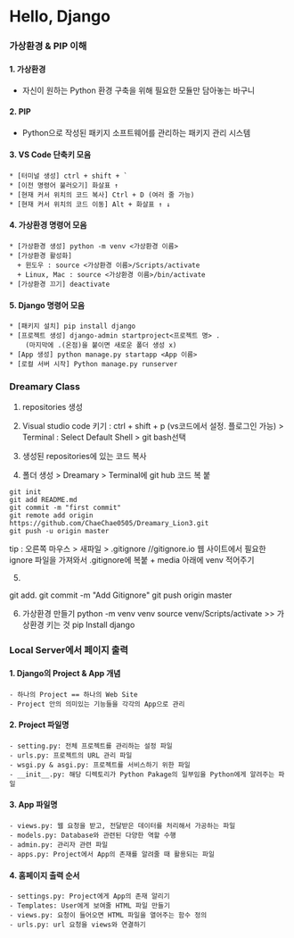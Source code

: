 # Hello, Django
### 가상환경 & PIP 이해
#### 1. 가상환경
  * 자신이 원하는 Python 환경 구축을 위해 필요한 모듈만 담아놓는 바구니
#### 2. PIP
  * Python으로 작성된 패키지 소프트웨어를 관리하는 패키지 관리 시스템
#### 3. VS Code 단축키 모음
    * [터미널 생성] ctrl + shift + `
    * [이전 명령어 불러오기] 화살표 ↑
    * [현재 커서 위치의 코드 복사] Ctrl + D (여러 줄 가능)
    * [현재 커서 위치의 코드 이동] Alt + 화살표 ↑ ↓
#### 4. 가상환경 명령어 모음
    * [가상환경 생성] python -m venv <가상환경 이름>
    * [가상환경 활성화]
      + 윈도우 : source <가상환경 이름>/Scripts/activate
      + Linux, Mac : source <가상환경 이름>/bin/activate
    * [가상환경 끄기] deactivate

#### 5. Django 명령어 모음
    * [패키지 설치] pip install django
    * [프로젝트 생성] django-admin startproject<프로젝트 명> .
        (마지막에 .(온점)을 붙이면 새로운 폴더 생성 x)
    * [App 생성] python manage.py startapp <App 이름>
    * [로컬 서버 시작] Python manage.py runserver

### Dreamary Class
1. repositories 생성
2. Visual studio code 키기 : ctrl + shift + p (vs코드에서 설정. 플로그인 가능) > Terminal : Select Default Shell > git bash선택
3. 생성된 repositories에 있는 코드 복사

4. 폴더 생성 > Dreamary > Terminal에 git hub 코드 복 붙
```
git init
git add README.md
git commit -m "first commit"
git remote add origin https://github.com/ChaeChae0505/Dreamary_Lion3.git
git push -u origin master
```
tip : 오른쪽 마우스 > 새파일 > .gitignore //gitignore.io 웹 사이트에서 필요한 ignore 파일을 가져와서 .gitignore에 복붙 + media 아래에 venv 적어주기

5. 
git add.
git commit -m "Add Gitignore"
git push origin master

6. 가상환경 만들기
python -m venv venv 
source venv/Scripts/activate >> 가상환경 키는 것
pip Install django

### Local Server에서 페이지 출력
#### 1. Django의 Project & App 개념
    - 하나의 Project == 하나의 Web Site
    - Project 안의 의미있는 기능들을 각각의 App으로 관리

#### 2. Project 파일명
    - setting.py: 전체 프로젝트를 관리하는 설정 파일
    - urls.py: 프로젝트의 URL 관리 파일
    - wsgi.py & asgi.py: 프로젝트를 서비스하기 위한 파일
    - __init__.py: 해당 디렉토리가 Python Pakage의 일부임을 Python에게 알려주는 파일

#### 3. App 파일명
    - views.py: 웹 요청을 받고, 전달받은 데이터를 처리해서 가공하는 파일
    - models.py: Database와 관련된 다양한 역할 수행
    - admin.py: 관리자 관련 파일
    - apps.py: Project에서 App의 존재를 알려줄 때 활용되는 파일

#### 4. 홈페이지 출력 순서
    - settings.py: Project에게 App의 존재 알리기
    - Templates: User에게 보여줄 HTML 파일 만들기
    - views.py: 요청이 들어오면 HTML 파일을 열어주는 함수 정의
    - urls.py: url 요청을 views와 연결하기
